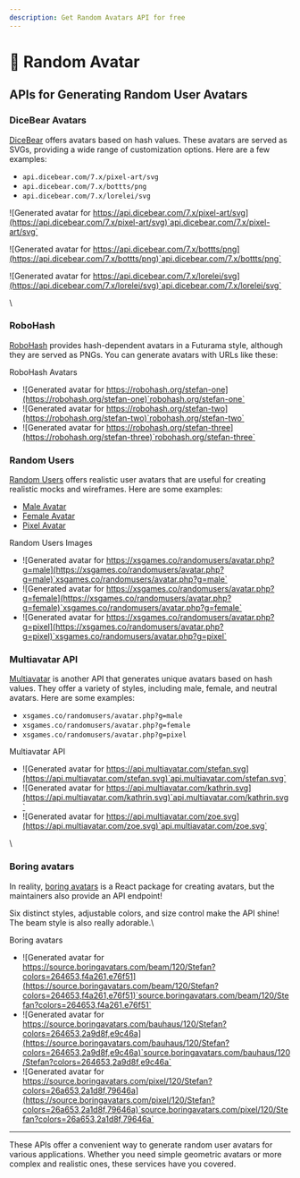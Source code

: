 ```yaml
---
description: Get Random Avatars API for free
---
```


# 🧒 Random Avatar

## APIs for Generating Random User Avatars

### DiceBear Avatars



[DiceBear](https://avatars.dicebear.com/) offers avatars based on hash values. These avatars are served as SVGs, providing a wide range of customization options. Here are a few examples:



* `api.dicebear.com/7.x/pixel-art/svg`
* `api.dicebear.com/7.x/bottts/png`
* `api.dicebear.com/7.x/lorelei/svg`



![Generated avatar for https://api.dicebear.com/7.x/pixel-art/svg](https://api.dicebear.com/7.x/pixel-art/svg)`api.dicebear.com/7.x/pixel-art/svg`

![Generated avatar for https://api.dicebear.com/7.x/bottts/png](https://api.dicebear.com/7.x/bottts/png)`api.dicebear.com/7.x/bottts/png`

![Generated avatar for https://api.dicebear.com/7.x/lorelei/svg](https://api.dicebear.com/7.x/lorelei/svg)`api.dicebear.com/7.x/lorelei/svg`



\


### RoboHash

[RoboHash](https://robohash.org/) provides hash-dependent avatars in a Futurama style, although they are served as PNGs. You can generate avatars with URLs like these:

RoboHash Avatars

* ![Generated avatar for https://robohash.org/stefan-one](https://robohash.org/stefan-one)`robohash.org/stefan-one`
* ![Generated avatar for https://robohash.org/stefan-two](https://robohash.org/stefan-two)`robohash.org/stefan-two`
* ![Generated avatar for https://robohash.org/stefan-three](https://robohash.org/stefan-three)`robohash.org/stefan-three`

### Random Users

[Random Users](https://xsgames.co/randomusers/) offers realistic user avatars that are useful for creating realistic mocks and wireframes. Here are some examples:

* [Male Avatar](https://xsgames.co/randomusers/avatar.php?g=male)
* [Female Avatar](https://xsgames.co/randomusers/avatar.php?g=female)
* [Pixel Avatar](https://xsgames.co/randomusers/avatar.php?g=pixel)

Random Users Images

* ![Generated avatar for https://xsgames.co/randomusers/avatar.php?g=male](https://xsgames.co/randomusers/avatar.php?g=male)`xsgames.co/randomusers/avatar.php?g=male`
* ![Generated avatar for https://xsgames.co/randomusers/avatar.php?g=female](https://xsgames.co/randomusers/avatar.php?g=female)`xsgames.co/randomusers/avatar.php?g=female`
* ![Generated avatar for https://xsgames.co/randomusers/avatar.php?g=pixel](https://xsgames.co/randomusers/avatar.php?g=pixel)`xsgames.co/randomusers/avatar.php?g=pixel`

### Multiavatar API

[Multiavatar](https://multiavatar.com/) is another API that generates unique avatars based on hash values. They offer a variety of styles, including male, female, and neutral avatars. Here are some examples:



* `xsgames.co/randomusers/avatar.php?g=male`
* `xsgames.co/randomusers/avatar.php?g=female`
* `xsgames.co/randomusers/avatar.php?g=pixel`



Multiavatar API

* ![Generated avatar for https://api.multiavatar.com/stefan.svg](https://api.multiavatar.com/stefan.svg)`api.multiavatar.com/stefan.svg`
* ![Generated avatar for https://api.multiavatar.com/kathrin.svg](https://api.multiavatar.com/kathrin.svg)`api.multiavatar.com/kathrin.svg`
* ![Generated avatar for https://api.multiavatar.com/zoe.svg](https://api.multiavatar.com/zoe.svg)`api.multiavatar.com/zoe.svg`





\


### Boring avatars <a href="#boring-avatars" id="boring-avatars"></a>

In reality, [boring avatars](https://boringavatars.com/) is a React package for creating avatars, but the maintainers also provide an API endpoint!

Six distinct styles, adjustable colors, and size control make the API shine! The beam style is also really adorable.\


Boring avatars

* ![Generated avatar for https://source.boringavatars.com/beam/120/Stefan?colors=264653,f4a261,e76f51](https://source.boringavatars.com/beam/120/Stefan?colors=264653,f4a261,e76f51)`source.boringavatars.com/beam/120/Stefan?colors=264653,f4a261,e76f51`
* ![Generated avatar for https://source.boringavatars.com/bauhaus/120/Stefan?colors=264653,2a9d8f,e9c46a](https://source.boringavatars.com/bauhaus/120/Stefan?colors=264653,2a9d8f,e9c46a)`source.boringavatars.com/bauhaus/120/Stefan?colors=264653,2a9d8f,e9c46a`
* ![Generated avatar for https://source.boringavatars.com/pixel/120/Stefan?colors=26a653,2a1d8f,79646a](https://source.boringavatars.com/pixel/120/Stefan?colors=26a653,2a1d8f,79646a)`source.boringavatars.com/pixel/120/Stefan?colors=26a653,2a1d8f,79646a`

***

These APIs offer a convenient way to generate random user avatars for various applications. Whether you need simple geometric avatars or more complex and realistic ones, these services have you covered.
